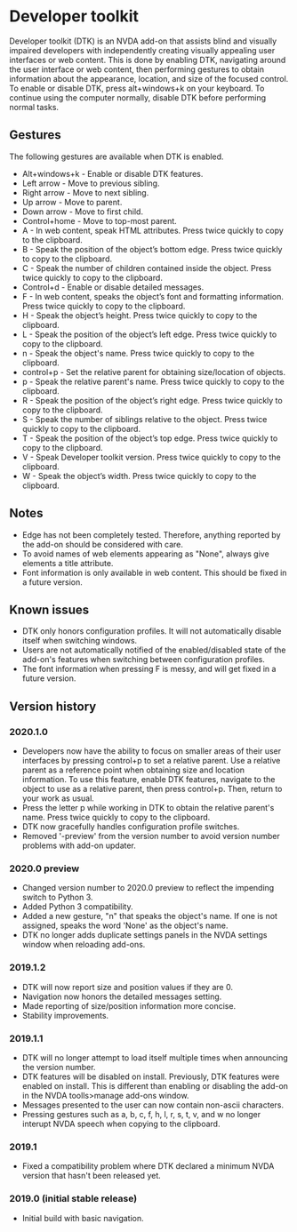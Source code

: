 # Developer toolkit
Developer toolkit (DTK) is an NVDA add-on that assists blind and visually impaired developers with independently creating visually appealing user interfaces or web content. This is done by enabling DTK, navigating around the user interface or web content, then performing gestures to obtain information about the appearance, location, and size of the focused control. To enable or disable DTK, press alt+windows+k on your keyboard. To continue using the computer normally, disable DTK before performing normal tasks.
## Gestures
The following gestures are available when DTK is enabled.

* Alt+windows+k - Enable or disable DTK features.
* Left arrow - Move to previous sibling.
* Right arrow - Move to next sibling.
* Up arrow - Move to parent.
* Down arrow - Move to first child.
* Control+home - Move to top-most parent.
* A - In web content, speak HTML attributes. Press twice quickly to copy to the clipboard.
* B - Speak the position of the object’s bottom edge. Press twice quickly to copy to the clipboard.
* C - Speak the number of children contained inside the object. Press twice quickly to copy to the clipboard.
* Control+d - Enable or disable detailed messages.
* F - In web content, speaks the object’s font and formatting information. Press twice quickly to copy to the clipboard.
* H - Speak the object’s height. Press twice quickly to copy to the clipboard.
* L - Speak the position of the object’s left edge. Press twice quickly to copy to the clipboard.
* n - Speak the object's name. Press twice quickly to copy to the clipboard.
* control+p - Set the relative parent for obtaining size/location of objects.
* p - Speak the relative parent's name. Press twice quickly to copy to the clipboard.
* R - Speak the position of the object’s right edge. Press twice quickly to copy to the clipboard.
* S - Speak the number of siblings relative to the object. Press twice quickly to copy to the clipboard.
* T - Speak the position of the object’s top edge. Press twice quickly to copy to the clipboard.
* V - Speak Developer toolkit version. Press twice quickly to copy to the clipboard.
* W - Speak the object’s width. Press twice quickly to copy to the clipboard.

## Notes

* Edge has not been completely tested. Therefore, anything reported by the add-on should be considered with care.
* To avoid names of web elements appearing as "None", always give elements a title attribute.
* Font information is only available in web content. This should be fixed in a future version.

## Known issues

* DTK only honors configuration profiles. It will not automatically disable itself when switching windows.
* Users are not automatically notified of the enabled/disabled state of the add-on's features when switching between configuration profiles.
* The font information when pressing F is messy, and will get fixed in a future version.

## Version history
### 2020.1.0

* Developers now have the ability to focus on smaller areas of their user interfaces by pressing control+p to set a relative parent. Use a relative parent as a reference point when obtaining size and location information. To use this feature, enable DTK features, navigate to the object to use as a relative parent, then press control+p. Then, return to your work as usual.
* Press the letter p while working in DTK to obtain the relative parent's name. Press twice quickly to copy to the clipboard.
* DTK now gracefully handles configuration profile switches.
* Removed '-preview' from the version number to avoid version number problems with add-on updater.

### 2020.0 preview

* Changed version number to 2020.0 preview to reflect the impending switch to Python 3.
* Added Python 3 compatibility.
* Added a new gesture, "n" that speaks the object's name. If one is not assigned, speaks the word 'None' as the object's name.
* DTK no longer adds duplicate settings panels in the NVDA settings window when reloading add-ons.

### 2019.1.2

* DTK will now report size and position values if they are 0.
* Navigation now honors the detailed messages setting.
* Made reporting of size/position information more concise.
* Stability improvements.

### 2019.1.1

* DTK will no longer attempt to load itself multiple times when announcing the version number.
* DTK features will be disabled on install. Previously, DTK features were enabled on install. This is different than enabling or disabling the add-on in the NVDA toolls>manage add-ons window.
* Messages presented to the user can now contain non-ascii characters.
* Pressing gestures such as a, b, c, f, h, l, r, s, t, v, and w no longer interupt NVDA speech when copying to the clipboard.

### 2019.1

* Fixed a compatibility problem where DTK declared a minimum NVDA version that hasn't been released yet.

### 2019.0 (initial stable release)

* Initial build with basic navigation.
